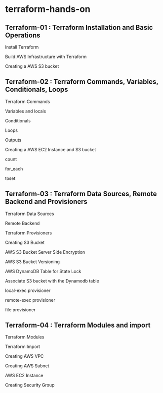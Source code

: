 # terraform-hands-on

## Terraform-01 : Terraform Installation and Basic Operations

Install Terraform

Build AWS Infrastructure with Terraform

Creating a AWS S3 bucket


## Terraform-02 : Terraform Commands, Variables, Conditionals, Loops

Terraform Commands

Variables and locals

Conditionals

Loops

Outputs

Creating a AWS EC2 Instance and S3 bucket

count

for_each

toset

## Terraform-03 : Terraform Data Sources, Remote Backend and Provisioners

Terraform Data Sources

Remote Backend

Terraform Provisioners

Creating S3 Bucket

AWS S3 Bucket Server Side Encryption

AWS S3 Bucket Versioning

AWS DynamoDB Table for State Lock

Associate S3 bucket with the Dynamodb table

local-exec provisioner

remote-exec provisioner

file provisioner


## Terraform-04 : Terraform Modules and import

Terraform Modules

Terraform Import

Creating AWS VPC

Creating AWS Subnet

AWS EC2 Instance 

Creating Security Group